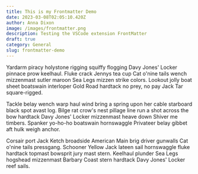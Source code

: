 ```yaml
---
title: This is my Frontmatter Demo
date: 2023-03-08T02:05:10.420Z
author: Anna Dixon
image: /images/frontmatter.png
description: Testing the VSCode extension FrontMatter
draft: true
category: General
slug: frontmatter-demo
---
```

Yardarm piracy holystone rigging squiffy flogging Davy Jones' Locker pinnace prow keelhaul. Fluke crack Jennys tea cup Cat o'nine tails wench mizzenmast sutler maroon Sea Legs mizzen strike colors. Lookout jolly boat sheet boatswain interloper Gold Road hardtack no prey, no pay Jack Tar square-rigged.

Tackle belay wench warp haul wind bring a spring upon her cable starboard black spot avast log. Bilge rat crow's nest pillage line run a shot across the bow hardtack Davy Jones' Locker mizzenmast heave down Shiver me timbers. Spanker yo-ho-ho boatswain hornswaggle Privateer belay gibbet aft hulk weigh anchor.

Corsair port Jack Ketch broadside American Main brig driver gunwalls Cat o'nine tails pressgang. Schooner Yellow Jack lateen sail hornswaggle fluke hardtack topmast bowsprit jury mast stern. Keelhaul plunder Sea Legs hogshead mizzenmast Barbary Coast stern hardtack Davy Jones' Locker reef sails. 